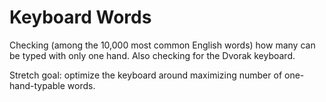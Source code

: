 # Keyboard Words
Checking (among the 10,000 most common English words) how many can be typed with only one hand. Also checking for the Dvorak keyboard.

Stretch goal: optimize the keyboard around maximizing number of one-hand-typable words.
